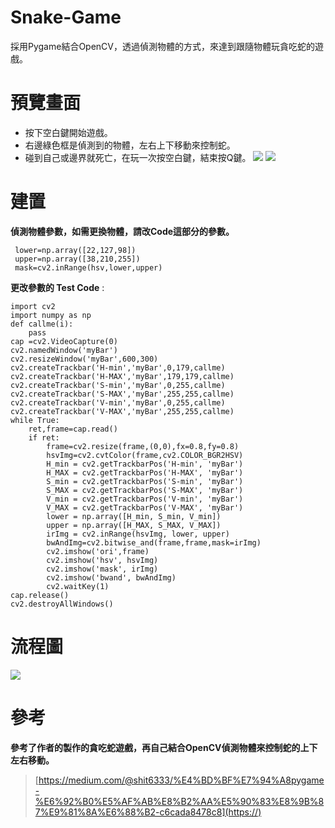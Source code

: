 # Snake-Game 
採用Pygame結合OpenCV，透過偵測物體的方式，來達到跟隨物體玩貪吃蛇的遊戲。
# 預覽畫面
* 按下空白鍵開始遊戲。
* 右邊綠色框是偵測到的物體，左右上下移動來控制蛇。
* 碰到自己或邊界就死亡，在玩一次按空白鍵，結束按Q鍵。
![](https://i.imgur.com/CqQgeXz.png)
![](https://i.imgur.com/yOagxMB.png)
# 建置
**偵測物體參數，如需更換物體，請改Code這部分的參數。**
```
 lower=np.array([22,127,98])
 upper=np.array([38,210,255])
 mask=cv2.inRange(hsv,lower,upper)
```
**更改參數的 Test Code** : 
```
import cv2
import numpy as np
def callme(i):
    pass
cap =cv2.VideoCapture(0)
cv2.namedWindow('myBar')
cv2.resizeWindow('myBar',600,300)
cv2.createTrackbar('H-min','myBar',0,179,callme)
cv2.createTrackbar('H-MAX','myBar',179,179,callme)
cv2.createTrackbar('S-min','myBar',0,255,callme)
cv2.createTrackbar('S-MAX','myBar',255,255,callme)
cv2.createTrackbar('V-min','myBar',0,255,callme)
cv2.createTrackbar('V-MAX','myBar',255,255,callme)
while True:
    ret,frame=cap.read()
    if ret:
        frame=cv2.resize(frame,(0,0),fx=0.8,fy=0.8)
        hsvImg=cv2.cvtColor(frame,cv2.COLOR_BGR2HSV)
        H_min = cv2.getTrackbarPos('H-min', 'myBar')
        H_MAX = cv2.getTrackbarPos('H-MAX', 'myBar')
        S_min = cv2.getTrackbarPos('S-min', 'myBar')
        S_MAX = cv2.getTrackbarPos('S-MAX', 'myBar')
        V_min = cv2.getTrackbarPos('V-min', 'myBar')
        V_MAX = cv2.getTrackbarPos('V-MAX', 'myBar')
        lower = np.array([H_min, S_min, V_min])
        upper = np.array([H_MAX, S_MAX, V_MAX])
        irImg = cv2.inRange(hsvImg, lower, upper)
        bwAndImg=cv2.bitwise_and(frame,frame,mask=irImg)
        cv2.imshow('ori',frame)
        cv2.imshow('hsv', hsvImg)
        cv2.imshow('mask', irImg)
        cv2.imshow('bwand', bwAndImg)
        cv2.waitKey(1)
cap.release()
cv2.destroyAllWindows()
```
# 流程圖
![](https://i.imgur.com/ofSHCkh.png)
# 參考
**參考了作者的製作的貪吃蛇遊戲，再自己結合OpenCV偵測物體來控制蛇的上下左右移動。**
> [https://medium.com/@shit6333/%E4%BD%BF%E7%94%A8pygame-%E6%92%B0%E5%AF%AB%E8%B2%AA%E5%90%83%E8%9B%87%E9%81%8A%E6%88%B2-c6cada8478c8](https://)
